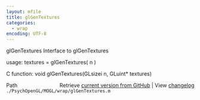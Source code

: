 ```yaml
---
layout: mfile
title: glGenTextures
categories:
  - wrap
encoding: UTF-8
---
```


glGenTextures  Interface to glGenTextures  

usage:  textures = glGenTextures( n )  

C function:  void glGenTextures(GLsizei n, GLuint\* textures)  


<div class="code_header" style="text-align:right;">
  <span style="float:left;">Path&nbsp;&nbsp;</span> <span class="counter">Retrieve <a href=
  "https://raw.github.com/Psychtoolbox-3/Psychtoolbox-3/beta/./PsychOpenGL/MOGL/wrap/glGenTextures.m">current version from GitHub</a> | View <a href=
  "https://github.com/Psychtoolbox-3/Psychtoolbox-3/commits/beta/./PsychOpenGL/MOGL/wrap/glGenTextures.m">changelog</a></span>
</div>
<div class="code">
  <code>./PsychOpenGL/MOGL/wrap/glGenTextures.m</code>
</div>
